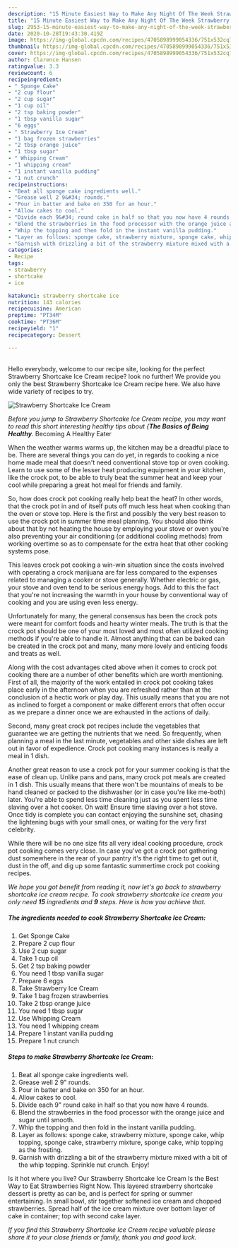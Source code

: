 ```yaml
---
description: "15 Minute Easiest Way to Make Any Night Of The Week Strawberry Shortcake Ice Cream"
title: "15 Minute Easiest Way to Make Any Night Of The Week Strawberry Shortcake Ice Cream"
slug: 2953-15-minute-easiest-way-to-make-any-night-of-the-week-strawberry-shortcake-ice-cream
date: 2020-10-28T19:43:30.419Z
image: https://img-global.cpcdn.com/recipes/4705898999054336/751x532cq70/strawberry-shortcake-ice-cream-recipe-main-photo.jpg
thumbnail: https://img-global.cpcdn.com/recipes/4705898999054336/751x532cq70/strawberry-shortcake-ice-cream-recipe-main-photo.jpg
cover: https://img-global.cpcdn.com/recipes/4705898999054336/751x532cq70/strawberry-shortcake-ice-cream-recipe-main-photo.jpg
author: Clarence Hansen
ratingvalue: 3.3
reviewcount: 6
recipeingredient:
- " Sponge Cake"
- "2 cup flour"
- "2 cup sugar"
- "1 cup oil"
- "2 tsp baking powder"
- "1 tbsp vanilla sugar"
- "6 eggs"
- " Strawberry Ice Cream"
- "1 bag frozen strawberries"
- "2 tbsp orange juice"
- "1 tbsp sugar"
- " Whipping Cream"
- "1 whipping cream"
- "1 instant vanilla pudding"
- "1 nut crunch"
recipeinstructions:
- "Beat all sponge cake ingredients well."
- "Grease well 2 9&#34; rounds."
- "Pour in batter and bake on 350 for an hour."
- "Allow cakes to cool."
- "Divide each 9&#34; round cake in half so that you now have 4 rounds."
- "Blend the strawberries in the food processor with the orange juice and sugar until smooth."
- "Whip the topping and then fold in the instant vanilla pudding."
- "Layer as follows: sponge cake, strawberry mixture, sponge cake, whip topping, sponge cake, strawberry mixture, sponge cake, whip topping as the frosting."
- "Garnish with drizzling a bit of the strawberry mixture mixed with a bit of the whip topping. Sprinkle nut crunch. Enjoy!"
categories:
- Recipe
tags:
- strawberry
- shortcake
- ice

katakunci: strawberry shortcake ice 
nutrition: 143 calories
recipecuisine: American
preptime: "PT34M"
cooktime: "PT36M"
recipeyield: "1"
recipecategory: Dessert

---
```

<br>
Hello everybody, welcome to our recipe site, looking for the perfect Strawberry Shortcake Ice Cream recipe? look no further! We provide you only the best Strawberry Shortcake Ice Cream recipe here. We also have wide variety of recipes to try.
<br>


![Strawberry Shortcake Ice Cream](https://img-global.cpcdn.com/recipes/4705898999054336/751x532cq70/strawberry-shortcake-ice-cream-recipe-main-photo.jpg)

<i>Before you jump to Strawberry Shortcake Ice Cream recipe, you may want to read this short interesting healthy tips about {<strong>The Basics of Being Healthy</strong>.</i>
Becoming A Healthy Eater


When the weather warms warms up, the kitchen may be a dreadful place to be. There are several things you can do yet, in regards to cooking a nice home made meal that doesn't need conventional stove top or oven cooking. Learn to use some of the lesser heat producing equipment in your kitchen, like the crock pot, to be able to truly beat the summer heat and keep your cool while preparing a great hot meal for friends and family.

So, how does crock pot cooking really help beat the heat? In other words, that the crock pot in and of itself puts off much less heat when cooking than the oven or stove top. Here is the first and possibly the very best reason to use the crock pot in summer time meal planning. You should also think about that by not heating the house by employing your stove or oven you're also preventing your air conditioning (or additional cooling methods) from working overtime so as to compensate for the extra heat that other cooking systems pose.

This leaves crock pot cooking a win-win situation since the costs involved with operating a crock marijuana are far less compared to the expenses related to managing a cooker or stove generally. Whether electric or gas, your stove and oven tend to be serious energy hogs. Add to this the fact that you're not increasing the warmth in your house by conventional way of cooking and you are using even less energy.

Unfortunately for many, the general consensus has been the crock pots were meant for comfort foods and hearty winter meals.  The truth is that the crock pot should be one of your most loved and most often utilized cooking methods if you're able to handle it.  Almost anything that can be baked can be created in the crock pot and many, many more lovely and enticing foods and treats as well.



Along with the cost advantages cited above when it comes to crock pot cooking there are a number of other benefits which are worth mentioning. First of all, the majority of the work entailed in crock pot cooking takes place early in the afternoon when you are refreshed rather than at the conclusion of a hectic work or play day. This usually means that you are not as inclined to forget a component or make different errors that often occur as we prepare a dinner once we are exhausted in the actions of daily.

Second, many great crock pot recipes include the vegetables that guarantee we are getting the nutrients that we need. So frequently, when planning a meal in the last minute, vegetables and other side dishes are left out in favor of expedience. Crock pot cooking many instances is really a meal in 1 dish.

Another great reason to use a crock pot for your summer cooking is that the ease of clean up.  Unlike pans and pans, many crock pot meals are created in 1 dish. This usually means that there won't be mountains of meals to be hand cleaned or packed to the dishwasher (or in case you're like me-both) later. You're able to spend less time cleaning just as you spent less time slaving over a hot cooker. Oh wait! Ensure time slaving over a hot stove. Once tidy is complete you can contact enjoying the sunshine set, chasing the lightening bugs with your small ones, or waiting for the very first celebrity.

While there will be no one size fits all very ideal cooking procedure, crock pot cooking comes very close. In case you've got a crock pot gathering dust somewhere in the rear of your pantry it's the right time to get out it, dust in the off, and dig up some fantastic summertime crock pot cooking recipes.


<i>We hope you got benefit from reading it, now let's go back to strawberry shortcake ice cream recipe. To cook strawberry shortcake ice cream you only need <strong>15</strong> ingredients and <strong>9</strong> steps. Here is how you achieve that.
</i>

##### The ingredients needed to cook Strawberry Shortcake Ice Cream:

1. Get  Sponge Cake
1. Prepare 2 cup flour
1. Use 2 cup sugar
1. Take 1 cup oil
1. Get 2 tsp baking powder
1. You need 1 tbsp vanilla sugar
1. Prepare 6 eggs
1. Take  Strawberry Ice Cream
1. Take 1 bag frozen strawberries
1. Take 2 tbsp orange juice
1. You need 1 tbsp sugar
1. Use  Whipping Cream
1. You need 1 whipping cream
1. Prepare 1 instant vanilla pudding
1. Prepare 1 nut crunch


##### Steps to make Strawberry Shortcake Ice Cream:

1. Beat all sponge cake ingredients well.
1. Grease well 2 9&#34; rounds.
1. Pour in batter and bake on 350 for an hour.
1. Allow cakes to cool.
1. Divide each 9&#34; round cake in half so that you now have 4 rounds.
1. Blend the strawberries in the food processor with the orange juice and sugar until smooth.
1. Whip the topping and then fold in the instant vanilla pudding.
1. Layer as follows: sponge cake, strawberry mixture, sponge cake, whip topping, sponge cake, strawberry mixture, sponge cake, whip topping as the frosting.
1. Garnish with drizzling a bit of the strawberry mixture mixed with a bit of the whip topping. Sprinkle nut crunch. Enjoy!


Is it hot where you live? Our Strawberry Shortcake Ice Cream Is the Best Way to Eat Strawberries Right Now. This layered strawberry shortcake dessert is pretty as can be, and is perfect for spring or summer entertaining. In small bowl, stir together softened ice cream and chopped strawberries. Spread half of the ice cream mixture over bottom layer of cake in container; top with second cake layer. 

<i>If you find this Strawberry Shortcake Ice Cream recipe valuable please share it to your close friends or family, thank you and good luck.</i>
